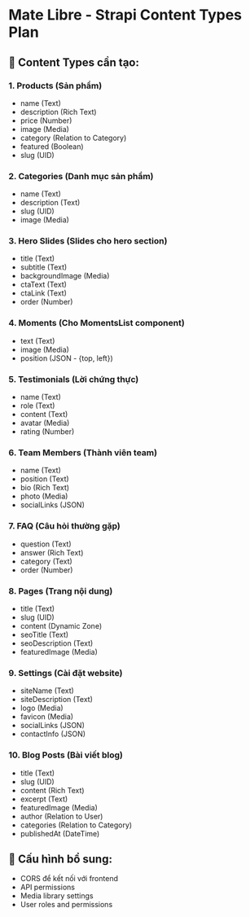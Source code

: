 # Mate Libre - Strapi Content Types Plan

## 🎯 Content Types cần tạo:

### 1. **Products** (Sản phẩm)

- name (Text)
- description (Rich Text)
- price (Number)
- image (Media)
- category (Relation to Category)
- featured (Boolean)
- slug (UID)

### 2. **Categories** (Danh mục sản phẩm)

- name (Text)
- description (Text)
- slug (UID)
- image (Media)

### 3. **Hero Slides** (Slides cho hero section)

- title (Text)
- subtitle (Text)
- backgroundImage (Media)
- ctaText (Text)
- ctaLink (Text)
- order (Number)

### 4. **Moments** (Cho MomentsList component)

- text (Text)
- image (Media)
- position (JSON - {top, left})

### 5. **Testimonials** (Lời chứng thực)

- name (Text)
- role (Text)
- content (Text)
- avatar (Media)
- rating (Number)

### 6. **Team Members** (Thành viên team)

- name (Text)
- position (Text)
- bio (Rich Text)
- photo (Media)
- socialLinks (JSON)

### 7. **FAQ** (Câu hỏi thường gặp)

- question (Text)
- answer (Rich Text)
- category (Text)
- order (Number)

### 8. **Pages** (Trang nội dung)

- title (Text)
- slug (UID)
- content (Dynamic Zone)
- seoTitle (Text)
- seoDescription (Text)
- featuredImage (Media)

### 9. **Settings** (Cài đặt website)

- siteName (Text)
- siteDescription (Text)
- logo (Media)
- favicon (Media)
- socialLinks (JSON)
- contactInfo (JSON)

### 10. **Blog Posts** (Bài viết blog)

- title (Text)
- slug (UID)
- content (Rich Text)
- excerpt (Text)
- featuredImage (Media)
- author (Relation to User)
- categories (Relation to Category)
- publishedAt (DateTime)

## 🔧 Cấu hình bổ sung:

- CORS để kết nối với frontend
- API permissions
- Media library settings
- User roles and permissions

